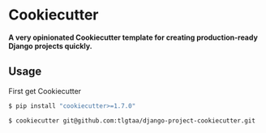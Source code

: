 # Cookiecutter

**A very opinionated Cookiecutter template for creating production-ready Django projects quickly.**


## Usage

First get Cookiecutter
```bash
$ pip install "cookiecutter>=1.7.0"

$ cookiecutter git@github.com:tlgtaa/django-project-cookiecutter.git

```
